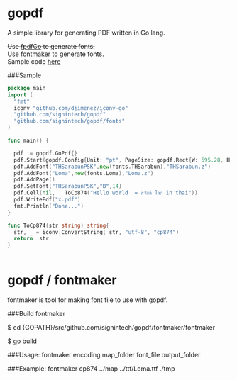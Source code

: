 gopdf
=====

A simple library for generating PDF written in Go lang.

<strike>Use [fpdfGo](https://github.com/signintech/fpdfGo) to generate fonts.</strike><br />
Use fontmaker to generate fonts.<br />
Sample code [here](https://github.com/oneplus1000/gopdfusecase) 


###Sample
  ```go
  package main
  import (
	"fmt"
	iconv "github.com/djimenez/iconv-go"
	"github.com/signintech/gopdf"
	"github.com/signintech/gopdf/fonts"
  )

  func main() {

	pdf := gopdf.GoPdf{}
	pdf.Start(gopdf.Config{Unit: "pt", PageSize: gopdf.Rect{W: 595.28, H: 841.89}}) //A4
	pdf.AddFont("THSarabunPSK",new(fonts.THSarabun),"THSarabun.z")
	pdf.AddFont("Loma",new(fonts.Loma),"Loma.z")
	pdf.AddPage()
	pdf.SetFont("THSarabunPSK","B",14)
	pdf.Cell(nil,   ToCp874("Hello world  = สวัสดี โลก in thai"))
	pdf.WritePdf("x.pdf")
	fmt.Println("Done...")
  }

  func ToCp874(str string) string{
	str, _ = iconv.ConvertString( str, "utf-8", "cp874") 
	return  str
  }
	
  ```
	
gopdf / fontmaker
======
fontmaker is tool for making font file to use with gopdf.

###Build fontmaker

$ cd {GOPATH}/src/github.com/signintech/gopdf/fontmaker/fontmaker

$ go build

###Usage:
	fontmaker encoding map_folder font_file output_folder

###Example:
	fontmaker cp874 ../map  ../ttf/Loma.ttf ./tmp 


